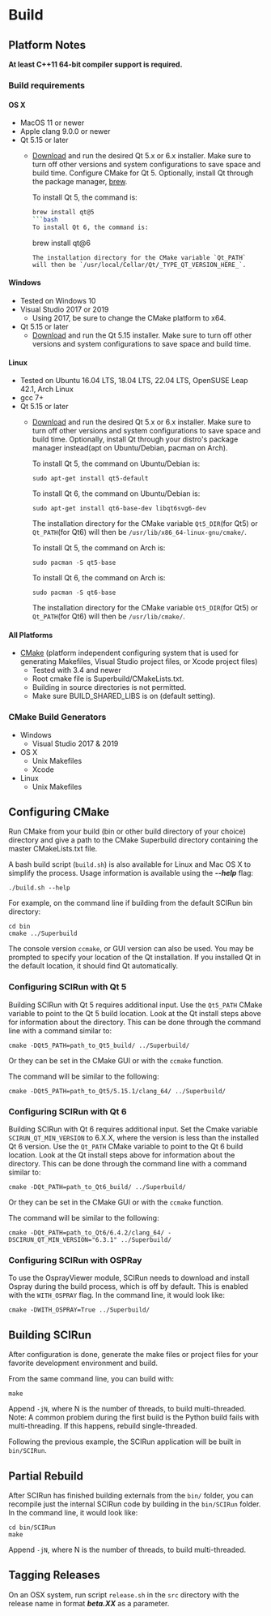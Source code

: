 # Build

## Platform Notes

**At least C++11 64-bit compiler support is required.**

### Build requirements

#### OS X
  - MacOS 11 or newer
  - Apple clang 9.0.0 or newer
  - Qt 5.15 or later
    + [Download](https://download.qt.io/archive/qt/) and run the desired Qt 5.x or 6.x installer.  Make sure to turn off other versions and system configurations to save space and build time.  Configure CMake for Qt 5.
      Optionally, install Qt through the package manager, [brew](https://brew.sh/).

      To install Qt 5, the command is:
      ```bash
      brew install qt@5
      ```bash
      To install Qt 6, the command is:
      ```
      brew install qt@6
      ```
      The installation directory for the CMake variable `Qt_PATH` will then be `/usr/local/Cellar/Qt/_TYPE_QT_VERSION_HERE_`.

#### Windows
  - Tested on Windows 10
  - Visual Studio 2017 or 2019
    + Using 2017, be sure to change the CMake platform to x64.
  - Qt 5.15 or later
    + [Download](https://download.qt.io/archive/qt/) and run the Qt 5.15 installer.  Make sure to turn off other versions and system configurations to save space and build time.


#### Linux
  - Tested on Ubuntu 16.04 LTS, 18.04 LTS, 22.04 LTS, OpenSUSE Leap 42.1, Arch Linux
  - gcc 7+
  - Qt 5.15 or later
    + [Download](https://download.qt.io/archive/qt/) and run the desired Qt 5.x or 6.x installer.  Make sure to turn off other versions and system configurations to save space and build time. 
      Optionally, install Qt through your distro's package manager instead(apt on Ubuntu/Debian, pacman on Arch). 

      To install Qt 5, the command on Ubuntu/Debian is:
      ```
      sudo apt-get install qt5-default
      ```
      To install Qt 6, the command on Ubuntu/Debian is:
      ```
      sudo apt-get install qt6-base-dev libqt6svg6-dev
      ```
      The installation directory for the CMake variable `Qt5_DIR`(for Qt5) or `Qt_PATH`(for Qt6) will then be `/usr/lib/x86_64-linux-gnu/cmake/`.

      To install Qt 5, the command on Arch is:
      ```
      sudo pacman -S qt5-base
      ```
      To install Qt 6, the command on Arch is:
      ```
      sudo pacman -S qt6-base
      ```
      The installation directory for the CMake variable `Qt5_DIR`(for Qt5) or `Qt_PATH`(for Qt6) will then be `/usr/lib/cmake/`.

#### All Platforms
  - [CMake](https://cmake.org/) (platform independent configuring system that is used for generating Makefiles, Visual Studio project files, or Xcode project files)
    + Tested with 3.4 and newer
    + Root cmake file is Superbuild/CMakeLists.txt.
    + Building in source directories is not permitted.
    + Make sure BUILD_SHARED_LIBS is on (default setting).

### CMake Build Generators
* Windows
  - Visual Studio 2017 & 2019
* OS X
  - Unix Makefiles
  - Xcode
* Linux
  - Unix Makefiles
  
## Configuring CMake
Run CMake from your build (bin or other build directory of your choice) directory and give a path to the CMake Superbuild directory containing the master CMakeLists.txt file.

A bash build script (`build.sh`) is also available for Linux and Mac OS X to simplify the process.
Usage information is available using the ***--help*** flag:

```
./build.sh --help
```

For example, on the command line if building from the default SCIRun bin directory:

```
cd bin
cmake ../Superbuild
```

The console version `ccmake`, or GUI version can also be used.
You may be prompted to specify your location of the Qt installation.
If you installed Qt in the default location, it should find Qt automatically.

### Configuring SCIRun with Qt 5

Building SCIRun with Qt 5 requires additional input. Use the `Qt5_PATH` CMake variable to point to the Qt 5 build location. Look at the Qt install steps above for information about the directory. This can be done through the command line with a command similar to:
```
cmake -DQt5_PATH=path_to_Qt5_build/ ../Superbuild/
```
Or they can be set in the CMake GUI or with the `ccmake` function.

The command will be similar to the following:
```
cmake -DQt5_PATH=path_to_Qt5/5.15.1/clang_64/ ../Superbuild/
```

### Configuring SCIRun with Qt 6

Building SCIRun with Qt 6 requires additional input. Set the Cmake variable `SCIRUN_QT_MIN_VERSION` to 6.X.X, where the version is less than the installed Qt 6 version. Use the `Qt_PATH` CMake variable to point to the Qt 6 build location. Look at the Qt install steps above for information about the directory. This can be done through the command line with a command similar to:
```
cmake -DQt_PATH=path_to_Qt6_build/ ../Superbuild/
```
Or they can be set in the CMake GUI or with the `ccmake` function.

The command will be similar to the following:
```
cmake -DQt_PATH=path_to_Qt6/6.4.2/clang_64/ -DSCIRUN_QT_MIN_VERSION="6.3.1" ../Superbuild/
```


### Configuring SCIRun with OSPRay
To use the OsprayViewer module, SCIRun needs to download and install Ospray during the build process, which is off by default. This is enabled with the `WITH_OSPRAY` flag. In the command line, it would look like:
```
cmake -DWITH_OSPRAY=True ../Superbuild/
```

## Building SCIRun
After configuration is done, generate the make files or project files for your favorite development environment and build.

From the same command line, you can build with:
```
make
```

Append `-jN`, where N is the number of threads, to build multi-threaded.
Note: A common problem during the first build is the Python build fails with multi-threading. If this happens, rebuild single-threaded.

Following the previous example, the SCIRun application will be built in `bin/SCIRun`.

## Partial Rebuild
After SCIRun has finished building externals from the `bin/` folder, you can recompile just the internal SCIRun code by building in the `bin/SCIRun` folder. In the command line, it would look like:
```
cd bin/SCIRun
make
```
Append `-jN`, where N is the number of threads, to build multi-threaded.

## Tagging Releases
On an OSX system, run script `release.sh` in the `src` directory with the release name in format ***beta.XX*** as a parameter.
